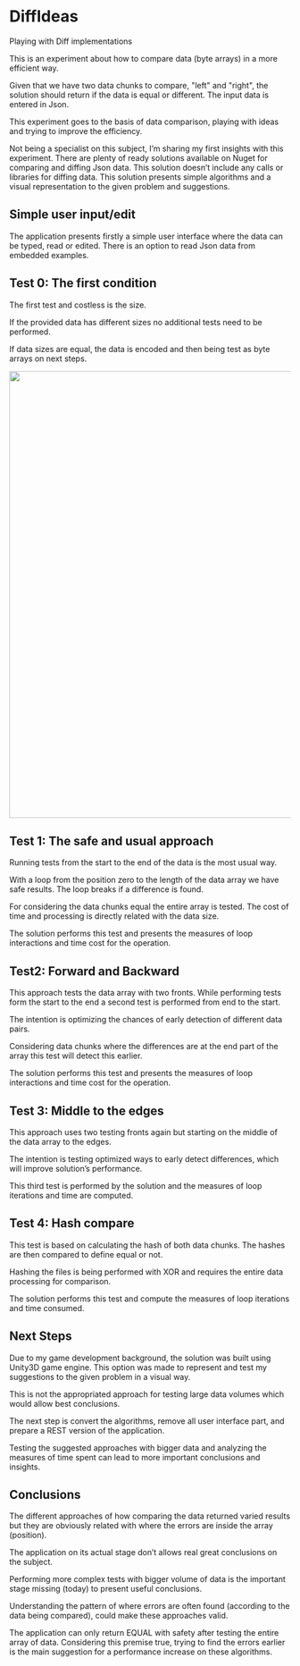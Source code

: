 # DiffIdeas
Playing with Diff implementations

This is an experiment about how to compare data (byte arrays) in a more efficient way.

Given that we have two data chunks to compare, "left" and "right", the solution should return if the data is equal or different. 
The input data is entered in Json.
  
This experiment goes to the basis of data comparison, playing with ideas and trying to improve the efficiency. 

Not being a specialist on this subject, I’m sharing my first insights with this experiment.
There are plenty of ready solutions available on Nuget for comparing and diffing Json data.
This solution doesn’t include any calls or libraries for diffing data. 
This solution presents simple algorithms and a visual representation to the given problem and suggestions.

## Simple user input/edit

The application presents firstly a simple user interface where the data can be typed, read or edited. There is an option to read Json data from embedded examples.


## Test 0: The first condition

The first test and costless is the size. 

If the provided data has different sizes no additional tests need to be performed.

If data sizes are equal, the data is encoded and then being test as byte arrays on next steps.

<img src="http://invent4.com/git/image1.JPG" width="800">


## Test 1: The safe and usual approach

Running tests from the start to the end of the data is the most usual way. 

With a loop from the position zero to the length of the data array we have safe results.
The loop breaks if a difference is found.

For considering the data chunks equal the entire array is tested. 
The cost of time and processing is directly related with the data size.

The solution performs this test and presents the measures of loop interactions and time cost for the operation.


## Test2: Forward and Backward

This approach tests the data array with two fronts. 
While performing tests form the start to the end a second test is performed from end to the start.

The intention is optimizing the chances of early detection of different data pairs.

Considering data chunks where the differences are at the end part of the array this test will detect this earlier.

The solution performs this test and presents the measures of loop interactions and time cost for the operation.


## Test 3: Middle to the edges

This approach uses two testing fronts again but starting on the middle of the data array to the edges.

The intention is testing optimized ways to early detect differences, which will improve solution’s performance.

This third test is performed by the solution and the measures of loop iterations and time are computed.


## Test 4: Hash compare

This test is based on calculating the hash of both data chunks. The hashes are then compared to define equal or not. 

Hashing the files is being performed with XOR and requires the entire data processing for comparison. 

The solution performs this test and compute the measures of loop iterations and time consumed.


## Next Steps

Due to my game development background, the solution was built using Unity3D game engine. This option was made to represent and test my suggestions to the given problem in a visual way.

This is not the appropriated approach for testing large data volumes which would allow best conclusions. 

The next step is convert the algorithms, remove all user interface part, and prepare a REST version of the application. 

Testing the suggested approaches with bigger data and analyzing the measures of time spent can lead to more important conclusions and insights.

## Conclusions

The different approaches of how comparing the data returned varied results but they are obviously related with where the errors are inside the array (position).

The application on its actual stage don’t allows real great conclusions on the subject.

Performing more complex tests with bigger volume of data is the important stage missing (today) to present useful conclusions.

Understanding the pattern of where errors are often found (according to the data being compared), could make these approaches valid. 

The application can only return EQUAL with safety after testing the entire array of data. Considering this premise true, trying to find the errors earlier is the main suggestion for a performance increase on these algorithms.












